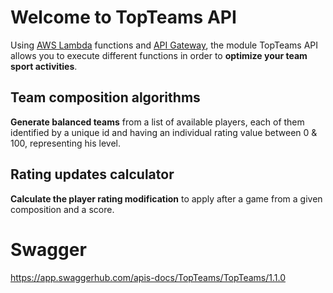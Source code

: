 
# Welcome to TopTeams API
Using [AWS Lambda](https://aws.amazon.com/lambda/?nc1=h_ls) functions and [API Gateway](https://aws.amazon.com/api-gateway/?nc1=h_ls), the module TopTeams API allows you to execute different functions in order to **optimize your team sport activities**.



## Team composition algorithms
**Generate balanced teams** from a list of available players, each of them identified by a unique id and having an individual rating value between 0 & 100, representing his level. 

## Rating updates calculator
**Calculate the player rating modification** to apply after a game from a given composition and a score.

# Swagger

https://app.swaggerhub.com/apis-docs/TopTeams/TopTeams/1.1.0
